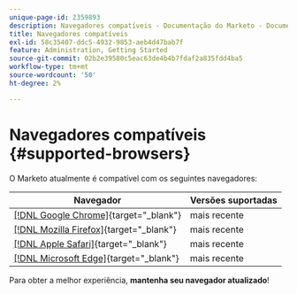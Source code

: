 ```yaml
---
unique-page-id: 2359893
description: Navegadores compatíveis - Documentação do Marketo - Documentação do produto
title: Navegadores compatíveis
exl-id: 58c35407-ddc5-4932-9853-aeb4d47bab7f
feature: Administration, Getting Started
source-git-commit: 02b2e39580c5eac63de4b4b7fdaf2a835fdd4ba5
workflow-type: tm+mt
source-wordcount: '50'
ht-degree: 2%

---
```


# Navegadores compatíveis {#supported-browsers}

O Marketo atualmente é compatível com os seguintes navegadores:

| Navegador | Versões suportadas |
|---|---|
| [[!DNL Google Chrome]](https://www.google.com/intl/en/chrome/browser/){target="_blank"} | mais recente |
| [[!DNL Mozilla Firefox]](https://www.mozilla.org/en-US/firefox/new/){target="_blank"} | mais recente |
| [[!DNL Apple Safari]](https://www.apple.com/safari/){target="_blank"} | mais recente |
| [[!DNL Microsoft Edge]](https://www.microsoft.com/en-us/windows/microsoft-edge){target="_blank"} | mais recente |

Para obter a melhor experiência, **mantenha seu navegador atualizado**!
